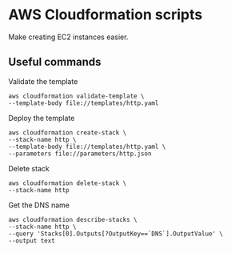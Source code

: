 # AWS Cloudformation scripts

Make creating EC2 instances easier.

## Useful commands

Validate the template
```
aws cloudformation validate-template \
--template-body file://templates/http.yaml
```

Deploy the template
```
aws cloudformation create-stack \
--stack-name http \
--template-body file://templates/http.yaml \
--parameters file://parameters/http.json
```

Delete stack
```
aws cloudformation delete-stack \
--stack-name http
```

Get the DNS name
```
aws cloudformation describe-stacks \
--stack-name http \
--query 'Stacks[0].Outputs[?OutputKey==`DNS`].OutputValue' \
--output text
```
